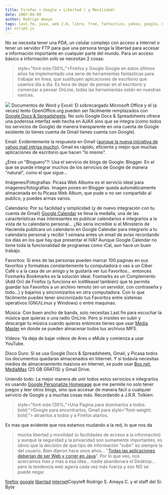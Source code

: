 ```yaml
---
title: Firefox + Google = Libertad ( y Movilidad)
date: 2007-04-09
author: Rodrigo Amaya
tags: last.fm, java, web 2.0, libre, free, fantastico, yahoo, google, musica
js: script.js
---
```


No se necesita tener una PDA, un celular complejo con acceso a Internet o
      tener un servidor FTP para que una persona tenga la libertad para accesar a información
      importante en cualquier parte del mundo.
Para un acceso básico a información solo
      se necesitan 2 cosas:

>  style="font-size:130%;">Firefox y Google
Google en estos
      últimos años ha implementado una serie de herramientas fantásticas para trabajar en linea, que
      sustituyen aplicaciones de escritorio que usamos día a día.
Es hora de dejar de
      pensar en el escritorio y comenzar a pensar OnLine, todas las herramientas están en nuestras
      narices.

[![](http://bp3.blogger.com/_ayvorITawE4/RhsTt_XLh3I/AAAAAAAAAQY/DzVmchvGrXU/s400/google.jpg)](http://bp3.blogger.com/_ayvorITawE4/RhsTt_XLh3I/AAAAAAAAAQY/DzVmchvGrXU/s1600-h/google.jpg)
Documentos de Word y Excel:
El sobrecargado Microsoft Office y el (a veces) lento OpenOffice.org pueden ser
      fácilmente remplazados con [Google Docs & Spreadsheets](http://www.google.com/google-d-s/intl/en/tour1.html). No
      solo Google Docs & Spreadsheets ofrece una poderosa interfaz web hecha en AJAX sino que se
      integra (como todos los servicios de Google) de manera transparente en una cuenta de Google
      existente (si tienes cuenta de Gmail tienes cuenta con Google).

Email:
Evidentemente la
      respuesta en Gmail ([aunque la nueva iniciativa de yahoo mail intriga mucho](http://srbyte.blogspot.com/2007/03/yahoo-mail-ilimitado.html)), Gmail es rápido, eficiente y mejor que
      muchas aplicaciones de escritorio que hacen "lo mismo".

¿Eres un "Bloguero"?:
Usa el servicio de
      blogs de Google: Blogger. En el que se puede integrar muchos de los servicios de Google de
      manera "natural", como el que sigue...

Imágenes/Fotografías:
Picasa Web Albums es el servicio ideal
      para imágenes/fotografías. Imagen pones en Blogger queda automáticamente almacenada en tu
      Picasa Web Album, que pude o no ser compartido al publico, y puedes armas varios.

Calendario:
Por su facilidad y
      simplicidad (y de nuevo integración con tu cuenta de Gmail) [Google Calendar](http://www.google.com/calendar/render) se
      lleva la medalla, una de las características mas interesantes es publicar calendarios e
      integrarlos a la vista de tu calendario personal...
¿No seria increíble si el
      Ministerio de Hacienda publicara un calendario en Google Calendar para integrarlo a tu
      calendario personal y recibir 1 semana antes un email de aviso recordando los días en los que
      hay que presentar el IVA?
Aunque Google Calendar no tiene toda la funcionalidad de
      programas como iCal, aun hace un buen trabajo.

Favoritos:
Si eres de las personas
      pueden marcar 100 paginas en sus favoritos y formateas constantemente tu computadora o vas a
      un Ciber Café o a la casa de un amigo y te gustaría ver tus Favoritos... entonces Foxmarks
      Bookmarks es la solución ideal. Foxmarks es un Complemento (Add On) de Firefox (y funciona en
      IceWeasel también) que te permite guardar tus Favoritos a un archivo remoto (en un servidor,
      con contraseña y todo...) y bajarlos y sincronizarlos en otra computadora. Con lo que
      fácilmente puedes tener sincronizado tus Favoritos entre sistemas operativos (GNU\Linux y
      Windows) o entre maquinas.

Música:
Con buen ancho de banda, solo necesitas Last.fm para
      escuchar la música que quieras o una radio OnLine. Pero si insistes en subir y descargar tu
      música cuando quieras entonces tienes que usar [Media Master](http://www.mediamaster.com/) en donde se pueden almacenar
      todos tus archivos MP3.

Vídeos:
Ya deja de bajar videos de Ares o eMule y comienza a
      usar YouTube.

Disco
      Duro:
Si se usa Google Docs & Spreadsheets, Gmail, y Picasa todos
      los documentos quedaran almacenados en Internet. Y si todavía necesitas medios de
      almacenamiento masivos en Internet, se pude usar [Box.net](http://www.box.net/), [MediaMax](http://www.mediamax.com/) (25 GB GRATIS) y Gmail Drive.

Uniendo todo:
La mejor manera de unir todos estos servicios
      e integrarlos es usando [Google Personalize Homepage](https://www.google.com/ig) que me permite no solo tener juegos y leer
      otros blogs, sino que accesar de manera fácil a cualquier servicio de Google y a muchas cosas
      más.
Recordando a J.R.R. Tolkien:

>  style="font-size:130%;">Una Pagina para dominarlos a
> todos.  bold;">Google para encontrarlos,
> Gmail para style="font-weight: bold;"> atraerlos a todos y a Firefox
> atarlos.

Es mas que evidente que
      nos estamos mudando a la red, lo que nos da
> mucha libertad y movilidad (o facilidades de
> acceso a la información)
 y aunque la seguridad y la privacidad son sumamente importantes, es obvio que la
      decisión de que tipo de información "subir" es siempre la del usuario.
Bien dijeron
      hace unos años... "[Todas las aplicaciones deberían de ser Web y correr en Java](http://srbyte.blogspot.com/2007/04/java-en-todos-lados.html)".
Por lo que veo, nos acercamos mas
      y más a esa idea... nadie abandonara el Desktop... pero la tendencia web agarra cada vez más
      fuerza y eso NO se puede
      negar.

[firefox](http://www.blogalaxia.com/tags/firefox) [google](http://www.blogalaxia.com/tags/google) [libertad](http://www.blogalaxia.com/tags/libertad) [internet](http://www.blogalaxia.com/tags/internet)Copyleft Rodrigo S. Amaya C. y el staff del Sr.
      Byte